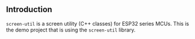 ## Introduction

`screen-util` is a screen utility (C++ classes) for ESP32 series MCUs.
This is the demo project that is using the `screen-util` library.
